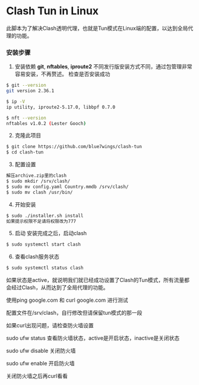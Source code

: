 # Clash Tun in Linux

此脚本为了解决Clash透明代理，也就是Tun模式在Linux端的配置，以达到全局代理的功能。

### 安装步骤
1. 安装依赖 **git**, **nftables**, **iproute2**
不同发行版安装方式不同，通过包管理非常容易安装，不再赘述。
检查是否安装成功
```bash
$ git --version
git version 2.36.1

$ ip -V                                                                                                                                            ✔ 
ip utility, iproute2-5.17.0, libbpf 0.7.0

$ nft --version                                                                                                                                    ✔ 
nftables v1.0.2 (Lester Gooch)
```

2. 克隆此项目
```bash
$ git clone https://github.com/blue7wings/clash-tun
$ cd clash-tun
```

3. 配置设置
```bash
解压archive.zip里的clash
$ sudo mkdir /srv/clash/
$ sudo mv config.yaml Country.mmdb /srv/clash/
$ sudo mv clash /usr/bin/
```
4. 开始安装
```bash
$ sudo ./installer.sh install
如果提示权限不足请将权限改为777
```

5. 启动
安装完成之后，启动clash
```bash
$ sudo systemctl start clash
```
6. 查看clash服务状态
```bash
$ sudo systemctl status clash
```
如果状态是active，就说明我们就已经成功设置了Clash的Tun模式，所有流量都会经过Clash，从而达到了全局代理的功能。

使用ping google.com 和 curl google.com 进行测试

配置文件在/srv/clash，自行修改但请保留tun模式的那一段

如果curl出现问题，请检查防火墙设置

sudo ufw status	查看防火墙状态，active是开启状态，inactive是关闭状态

sudo ufw disable	关闭防火墙

sudo ufw enable	开启防火墙

关闭防火墙之后再curl看看
